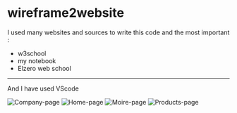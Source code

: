 # wireframe2website


I used many websites and sources to write this code
and the most important :
+ w3school 
+ my notebook
+ Elzero web school
 *************
And I have used VScode


![Company-page](https://user-images.githubusercontent.com/126164250/222197527-bea49186-11a0-4c69-8d92-278384a0dffc.png)
![Home-page](https://user-images.githubusercontent.com/126164250/222197534-827863a3-e249-4c46-a402-5dad868dd1e0.png)
![Moire-page](https://user-images.githubusercontent.com/126164250/222197537-8e7e7345-7745-46d4-a40e-5318668f8c91.png)
![Products-page](https://user-images.githubusercontent.com/126164250/222197541-fcfcdc2d-3108-44b4-aeaa-65005235876a.png)
